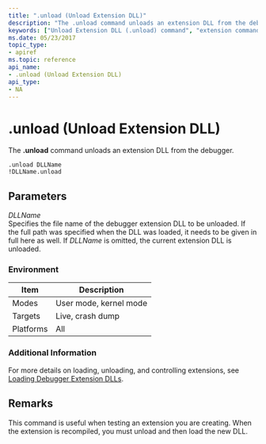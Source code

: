 ```yaml
---
title: ".unload (Unload Extension DLL)"
description: "The .unload command unloads an extension DLL from the debugger."
keywords: ["Unload Extension DLL (.unload) command", "extension commands ( commands), Unload Extension DLL (.unload) command", ".unload (Unload Extension DLL) Windows Debugging"]
ms.date: 05/23/2017
topic_type:
- apiref
ms.topic: reference
api_name:
- .unload (Unload Extension DLL)
api_type:
- NA
---
```


# .unload (Unload Extension DLL)


The **.unload** command unloads an extension DLL from the debugger.

```dbgcmd
.unload DLLName 
!DLLName.unload
```

## <span id="ddk_meta_unload_extension_dll_dbg"></span><span id="DDK_META_UNLOAD_EXTENSION_DLL_DBG"></span>Parameters


<span id="_______DLLName______"></span><span id="_______dllname______"></span><span id="_______DLLNAME______"></span> *DLLName*   
Specifies the file name of the debugger extension DLL to be unloaded. If the full path was specified when the DLL was loaded, it needs to be given in full here as well. If *DLLName* is omitted, the current extension DLL is unloaded.

### Environment

|  Item  | Description          |
|--------|----------------------|
|Modes   |User mode, kernel mode|
|Targets |Live, crash dump      |
|Platforms|All                  |

 

### Additional Information

For more details on loading, unloading, and controlling extensions, see [Loading Debugger Extension DLLs](loading-debugger-extension-dlls.md).

## Remarks

This command is useful when testing an extension you are creating. When the extension is recompiled, you must unload and then load the new DLL.

 

 






